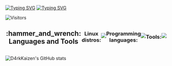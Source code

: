 <a href="https://git.io/typing-svg"><img src="https://readme-typing-svg.herokuapp.com?font=Fira+Code&weight=500&pause=1000&color=F60000&repeat=false&random=false&width=150&lines=D4rkKaizen+%7C+" alt="Typing SVG" /></a> <a href="https://git.io/typing-svg"><img src="https://readme-typing-svg.herokuapp.com?font=Fira+Code&weight=500&pause=1000&color=00F6F3&random=true&lines=Change+to+better!" alt="Typing SVG" /></a>

<img alt="Visitors" src="https://komarev.com/ghpvc/?username=D4rkKaizen&label=Profile%20Visits&style=for-the-badge" />

<div align="center" style="display: flex; align-items: center;">
  <h2>:hammer_and_wrench: Languages and Tools</h2>
  <h3>Linux distros: </h3>
  <img src="https://skillicons.dev/icons?i=linux,debian,arch,kali,mint,ubuntu," />
  <h3>Programming languages: </h3>
  <img src="https://skillicons.dev/icons?i=py,c,cpp" />
  <h3>Tools: </h3>
  <img src="https://skillicons.dev/icons?i=aws,bash,git,obsidian,vscode" />
  
</div>

![D4rkKaizen's GitHub stats](https://github-readme-stats.vercel.app/api?username=D4rkKaizen&theme=tokyonight&show_icons=true)
